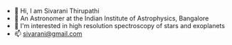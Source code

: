 - 👋 Hi, I am Sivarani Thirupathi 
- 👀 An Astronomer at the Indian Institute of Astrophysics, Bangalore 
- 🌱 I'm interested in high resolution spectroscopy of stars and exoplanets
- 📫 sivarani@gmail.com

<!---
tsivarani/tsivarani is a ✨ special ✨ repository because its `README.md` (this file) appears on your GitHub profile.
You can click the Preview link to take a look at your changes.
--->
